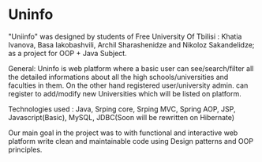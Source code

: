 # Uninfo

"Uniinfo" was designed by students of Free University Of Tbilisi : Khatia Ivanova, Basa Iakobashvili, Archil Sharashenidze and Nikoloz Sakandelidze; as a project for  OOP + Java Subject. 

General: Uninfo is web platform where a basic user can see/search/filter all the detailed informations about all the high schools/universities and faculties in them.
         On the other hand registered user/university admin. can register to add/modify new Universities which will be listed on platform. 
        
Technologies used : Java, Srping core, Srping MVC, Spring AOP, JSP, Javascript(Basic), MySQL, JDBC(Soon will be rewritten on Hibernate)
         
Our main goal in the project was to with functional and interactive web platform  write clean and maintainable code using Design patterns and OOP principles.
